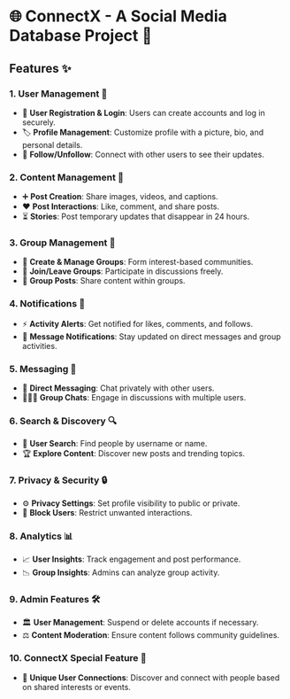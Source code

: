 # 🌐 ConnectX - A Social Media Database Project 📱

## Features ✨

### 1. User Management 👤
- 📝 **User Registration & Login**: Users can create accounts and log in securely.
- 🏷️ **Profile Management**: Customize profile with a picture, bio, and personal details.
- 🔄 **Follow/Unfollow**: Connect with other users to see their updates.

### 2. Content Management 📸
- ➕ **Post Creation**: Share images, videos, and captions.
- ❤️ **Post Interactions**: Like, comment, and share posts.
- ⏳ **Stories**: Post temporary updates that disappear in 24 hours.

### 3. Group Management 👥
- 📌 **Create & Manage Groups**: Form interest-based communities.
- 🚪 **Join/Leave Groups**: Participate in discussions freely.
- 📝 **Group Posts**: Share content within groups.

### 4. Notifications 🔔
- ⚡ **Activity Alerts**: Get notified for likes, comments, and follows.
- 📩 **Message Notifications**: Stay updated on direct messages and group activities.

### 5. Messaging 💬
- 📨 **Direct Messaging**: Chat privately with other users.
- 👨‍👩‍👧 **Group Chats**: Engage in discussions with multiple users.

### 6. Search & Discovery 🔍
- 👤 **User Search**: Find people by username or name.
- 🏆 **Explore Content**: Discover new posts and trending topics.

### 7. Privacy & Security 🔒
- ⚙️ **Privacy Settings**: Set profile visibility to public or private.
- 🚫 **Block Users**: Restrict unwanted interactions.

### 8. Analytics 📊
- 📈 **User Insights**: Track engagement and post performance.
- 📉 **Group Insights**: Admins can analyze group activity.

### 9. Admin Features 🛠️
- 🏛️ **User Management**: Suspend or delete accounts if necessary.
- ⚖️ **Content Moderation**: Ensure content follows community guidelines.

### 10. ConnectX Special Feature 🔗
- 🎯 **Unique User Connections**: Discover and connect with people based on shared interests or events.

